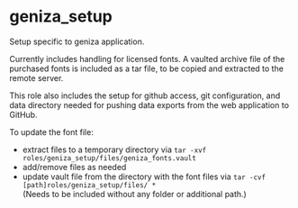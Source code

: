 # geniza_setup

Setup specific to geniza application.

Currently includes handling for licensed fonts. A vaulted archive file of the purchased fonts is included as a tar file, to be copied and extracted to the remote server.

This role also includes the setup for github access, git configuration, and data directory needed for pushing data exports from the web application to GitHub.

To update the font file:

- extract files to a temporary directory via `tar -xvf roles/geniza_setup/files/geniza_fonts.vault`
- add/remove files as needed
- update vault file from the directory with the font files
  via `tar -cvf [path]roles/geniza_setup/files/ *`  
  (Needs to be included without any folder or additional path.)
